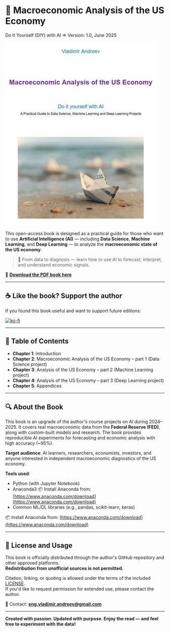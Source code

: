 # 📘 Macroeconomic Analysis of the US Economy
Do It Yourself (DIY) with AI   => Version: 1.0, June 2025

![cover](cover.png)

This open-access book is designed as a practical guide for those who want to use **Artificial Intelligence (AI)** — including **Data Science**, **Machine Learning**, and **Deep Learning** — to analyze the **macroeconomic state of the US economy**.

> 🧠 From data to diagnosis — learn how to use AI to forecast, interpret, and understand economic signals.

📄 [**Download the PDF book here**](./AI-DIY-Book.pdf)

---

## ☕ Like the book? Support the author

If you found this book useful and want to support future editions:

[![ko-fi](https://ko-fi.com/img/githubbutton_sm.svg)](https://ko-fi.com/engineer194)

---

## 📑 Table of Contents

- **Chapter 1**: Introduction
- **Chapter 2**: Macroeconomic Analysis of the US Economy – part 1 (Data Science project)
- **Chapter 3**: Analysis of the US Economy – part 2 (Machine Learning project)
- **Chapter 4**: Analysis of the US Economy – part 3 (Deep Learning project)
- **Chapter 5**: Appendices

---

## 🔍 About the Book

This book is an upgrade of the author's course projects on AI during 2024–2025. It covers real macroeconomic data from the **Federal Reserve (FED)**, along with custom-built models and research. The book provides reproducible AI experiments for forecasting and economic analysis with high accuracy (~95%).

**Target audience**: AI learners, researchers, economists, investors, and anyone interested in independent macroeconomic diagnostics of the US economy.

**Tools used**:
- Python (with Jupyter Notebook)
- Anaconda3 📦 Install Anaconda from: [https://www.anaconda.com/download](https://www.anaconda.com/download)
- Common ML/DL libraries (e.g., pandas, scikit-learn, keras)

📦 Install Anaconda from: [https://www.anaconda.com/download](https://www.anaconda.com/download)

---

## 📘 License and Usage

This book is officially distributed through the author's GitHub repository and other approved platforms.  
**Redistribution from unofficial sources is not permitted.**

Citation, linking, or quoting is allowed under the terms of the included [LICENSE](./LICENSE).  
If you'd like to request permission for extended use, please contact the author.

📧 Contact: **eng.vladimir.andreev@gmail.com**

---

**Created with passion. Updated with purpose. Enjoy the read — and feel free to experiment with the data!**
